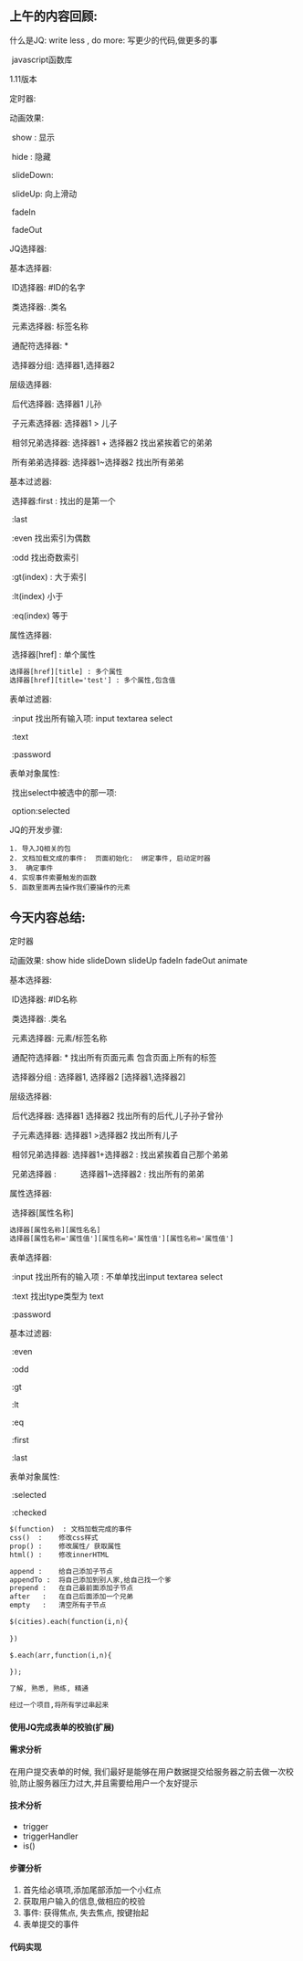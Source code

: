 ## 上午的内容回顾:

什么是JQ:  write less , do more: 写更少的代码,做更多的事

​	javascript函数库

1.11版本

定时器:

动画效果:

​	show : 显示

​	hide : 隐藏

​	slideDown: 

​	slideUp: 向上滑动

​	fadeIn

​	fadeOut

JQ选择器:

基本选择器:

​	ID选择器:  #ID的名字

​	类选择器:  .类名

​	元素选择器:   标签名称

​	通配符选择器:  *

​	选择器分组:  选择器1,选择器2

层级选择器:

​	后代选择器:  选择器1 儿孙

​	子元素选择器: 选择器1 > 儿子

​	相邻兄弟选择器:  选择器1 + 选择器2  找出紧挨着它的弟弟

​	所有弟弟选择器:  选择器1~选择器2  找出所有弟弟



基本过滤器:

​	选择器:first  : 找出的是第一个

​	:last  

​	:even   找出索引为偶数

​	:odd    找出奇数索引

​	:gt(index) :  大于索引

​	:lt(index)   小于

​	:eq(index)  等于



属性选择器:

​	选择器[href]  : 单个属性

```html
选择器[href][title] : 多个属性
选择器[href][title='test'] : 多个属性,包含值
```

表单过滤器:

​	:input   找出所有输入项:  input  textarea  select 

​	:text 

​	:password  

表单对象属性:

​	找出select中被选中的那一项:

​	option:selected



JQ的开发步骤:

	1. 导入JQ相关的包
	2. 文档加载文成的事件:  页面初始化:  绑定事件, 启动定时器
	3.  确定事件
	4. 实现事件索要触发的函数
	5. 函数里面再去操作我们要操作的元素

## 今天内容总结:

定时器

动画效果: show  hide  slideDown  slideUp fadeIn  fadeOut  animate

基本选择器:

​	ID选择器: #ID名称

​	类选择器: .类名

​	元素选择器: 元素/标签名称

​	通配符选择器:  *  找出所有页面元素 包含页面上所有的标签

​	选择器分组 :   选择器1, 选择器2      [选择器1,选择器2]

层级选择器:

​	后代选择器:  选择器1 选择器2  找出所有的后代,儿子孙子曾孙

​	子元素选择器: 选择器1 >选择器2  找出所有儿子

​	相邻兄弟选择器:  选择器1+选择器2  : 找出紧挨着自己那个弟弟

​	兄弟选择器 :　　　选择器1~选择器2  :  找出所有的弟弟

属性选择器:

​	选择器[属性名称]

```html
选择器[属性名称][属性名名]
选择器[属性名称='属性值'][属性名称='属性值'][属性名称='属性值']
```



表单选择器:

​	:input   找出所有的输入项 : 不单单找出input  textarea select 

​	:text  找出type类型为 text

​	:password



基本过滤器:

​	:even

​	:odd

​	:gt

​	:lt

​	:eq

​	:first

​	:last

表单对象属性:

​	:selected

​	:checked



```html
$(function)  : 文档加载完成的事件
css()  : 	修改css样式
prop() :    修改属性/ 获取属性
html() :    修改innerHTML

append : 	给自己添加子节点
appendTo :  将自己添加到别人家,给自己找一个爹
prepend :   在自己最前面添加子节点
after	:   在自己后面添加一个兄弟
empty	:   清空所有子节点

$(cities).each(function(i,n){
  	
})

$.each(arr,function(i,n){
  
});

了解, 熟悉, 熟练, 精通 

经过一个项目,将所有学过串起来
```







#### 使用JQ完成表单的校验(扩展)

#### 需求分析

在用户提交表单的时候, 我们最好是能够在用户数据提交给服务器之前去做一次校验,防止服务器压力过大,并且需要给用户一个友好提示

#### 技术分析

- trigger
- triggerHandler
- is()

#### 步骤分析

1. 首先给必填项,添加尾部添加一个小红点
2. 获取用户输入的信息,做相应的校验
3. 事件: 获得焦点, 失去焦点, 按键抬起
4. 表单提交的事件

#### 代码实现



